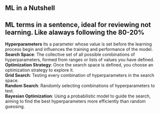 ## ML in a Nutshell

ML terms in a sentence, ideal for reviewing not learning. Like alaways following the 80-20%
--

**Hyperparameters** Its a parameter whose value is set before the learning process begin and influences the training and performance of the model.   
**Search Space**: The collective set of all possible combinations of hyperparameters, formed from ranges or lists of values you have defined.  
**Optimization Strategy**: Once the search space is defined, you choose an optimization strategy to explore it.  
**Grid Search**: Testing every combination of hyperparameters in the search space.  
**Random Search**: Randomly selecting combinations of hyperparameters to test.  
**Bayesian Optimization**: Using a probabilistic model to guide the search, aiming to find the best hyperparameters more efficiently than random guessing.  


